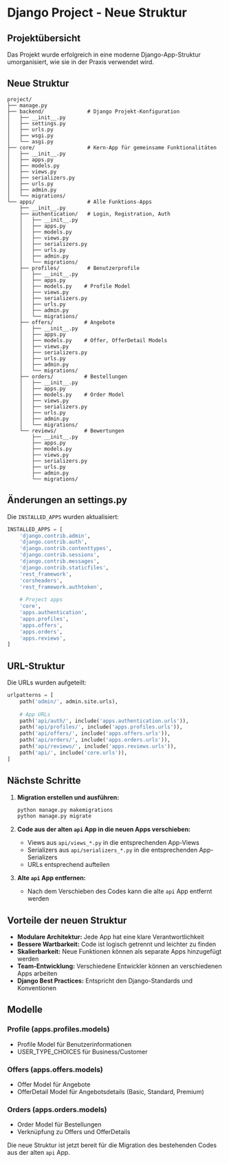 # Django Project - Neue Struktur

## Projektübersicht

Das Projekt wurde erfolgreich in eine moderne Django-App-Struktur umorganisiert, wie sie in der Praxis verwendet wird.

## Neue Struktur

```
project/
├── manage.py
├── backend/              # Django Projekt-Konfiguration
│   ├── __init__.py
│   ├── settings.py
│   ├── urls.py
│   ├── wsgi.py
│   └── asgi.py
├── core/                 # Kern-App für gemeinsame Funktionalitäten
│   ├── __init__.py
│   ├── apps.py
│   ├── models.py
│   ├── views.py
│   ├── serializers.py
│   ├── urls.py
│   ├── admin.py
│   └── migrations/
└── apps/                 # Alle Funktions-Apps
    ├── __init__.py
    ├── authentication/   # Login, Registration, Auth
    │   ├── __init__.py
    │   ├── apps.py
    │   ├── models.py
    │   ├── views.py
    │   ├── serializers.py
    │   ├── urls.py
    │   ├── admin.py
    │   └── migrations/
    ├── profiles/         # Benutzerprofile
    │   ├── __init__.py
    │   ├── apps.py
    │   ├── models.py    # Profile Model
    │   ├── views.py
    │   ├── serializers.py
    │   ├── urls.py
    │   ├── admin.py
    │   └── migrations/
    ├── offers/          # Angebote
    │   ├── __init__.py
    │   ├── apps.py
    │   ├── models.py    # Offer, OfferDetail Models
    │   ├── views.py
    │   ├── serializers.py
    │   ├── urls.py
    │   ├── admin.py
    │   └── migrations/
    ├── orders/          # Bestellungen
    │   ├── __init__.py
    │   ├── apps.py
    │   ├── models.py    # Order Model
    │   ├── views.py
    │   ├── serializers.py
    │   ├── urls.py
    │   ├── admin.py
    │   └── migrations/
    └── reviews/         # Bewertungen
        ├── __init__.py
        ├── apps.py
        ├── models.py
        ├── views.py
        ├── serializers.py
        ├── urls.py
        ├── admin.py
        └── migrations/
```

## Änderungen an settings.py

Die `INSTALLED_APPS` wurden aktualisiert:

```python
INSTALLED_APPS = [
    'django.contrib.admin',
    'django.contrib.auth',
    'django.contrib.contenttypes',
    'django.contrib.sessions',
    'django.contrib.messages',
    'django.contrib.staticfiles',
    'rest_framework',
    'corsheaders',
    'rest_framework.authtoken',
    
    # Project apps
    'core',
    'apps.authentication',
    'apps.profiles',
    'apps.offers',
    'apps.orders',
    'apps.reviews',
]
```

## URL-Struktur

Die URLs wurden aufgeteilt:

```python
urlpatterns = [
    path('admin/', admin.site.urls),
    
    # App URLs
    path('api/auth/', include('apps.authentication.urls')),
    path('api/profiles/', include('apps.profiles.urls')),
    path('api/offers/', include('apps.offers.urls')),
    path('api/orders/', include('apps.orders.urls')),
    path('api/reviews/', include('apps.reviews.urls')),
    path('api/', include('core.urls')),
]
```

## Nächste Schritte

1. **Migration erstellen und ausführen:**
   ```bash
   python manage.py makemigrations
   python manage.py migrate
   ```

2. **Code aus der alten `api` App in die neuen Apps verschieben:**
   - Views aus `api/views_*.py` in die entsprechenden App-Views
   - Serializers aus `api/serializers_*.py` in die entsprechenden App-Serializers
   - URLs entsprechend aufteilen

3. **Alte `api` App entfernen:**
   - Nach dem Verschieben des Codes kann die alte `api` App entfernt werden

## Vorteile der neuen Struktur

- **Modulare Architektur:** Jede App hat eine klare Verantwortlichkeit
- **Bessere Wartbarkeit:** Code ist logisch getrennt und leichter zu finden
- **Skalierbarkeit:** Neue Funktionen können als separate Apps hinzugefügt werden
- **Team-Entwicklung:** Verschiedene Entwickler können an verschiedenen Apps arbeiten
- **Django Best Practices:** Entspricht den Django-Standards und Konventionen

## Modelle

### Profile (apps.profiles.models)
- Profile Model für Benutzerinformationen
- USER_TYPE_CHOICES für Business/Customer

### Offers (apps.offers.models)
- Offer Model für Angebote
- OfferDetail Model für Angebotsdetails (Basic, Standard, Premium)

### Orders (apps.orders.models)
- Order Model für Bestellungen
- Verknüpfung zu Offers und OfferDetails

Die neue Struktur ist jetzt bereit für die Migration des bestehenden Codes aus der alten `api` App.
